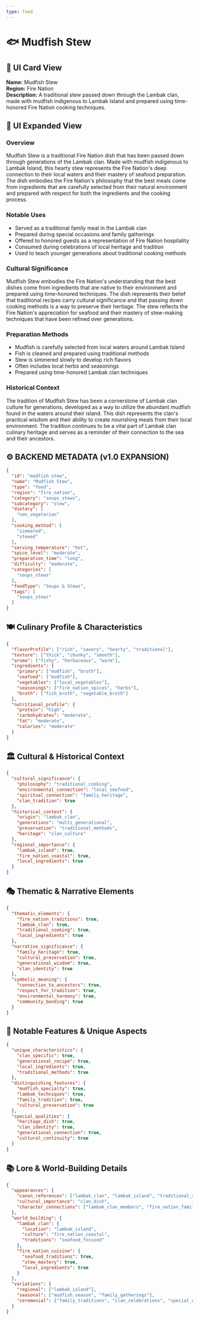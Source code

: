 ```yaml
---
type: food
---
```


# 🐟 Mudfish Stew

## 🎴 UI Card View

**Name:** Mudfish Stew  
**Region:** Fire Nation  
**Description:** A traditional stew passed down through the Lambak clan, made with mudfish indigenous to Lambak Island and prepared using time-honored Fire Nation cooking techniques.

## 📖 UI Expanded View

### Overview
Mudfish Stew is a traditional Fire Nation dish that has been passed down through generations of the Lambak clan. Made with mudfish indigenous to Lambak Island, this hearty stew represents the Fire Nation's deep connection to their local waters and their mastery of seafood preparation. The dish embodies the Fire Nation's philosophy that the best meals come from ingredients that are carefully selected from their natural environment and prepared with respect for both the ingredients and the cooking process.

### Notable Uses
- Served as a traditional family meal in the Lambak clan
- Prepared during special occasions and family gatherings
- Offered to honored guests as a representation of Fire Nation hospitality
- Consumed during celebrations of local heritage and tradition
- Used to teach younger generations about traditional cooking methods

### Cultural Significance
Mudfish Stew embodies the Fire Nation's understanding that the best dishes come from ingredients that are native to their environment and prepared using time-honored techniques. The dish represents their belief that traditional recipes carry cultural significance and that passing down cooking methods is a way to preserve their heritage. The stew reflects the Fire Nation's appreciation for seafood and their mastery of stew-making techniques that have been refined over generations.

### Preparation Methods
- Mudfish is carefully selected from local waters around Lambak Island
- Fish is cleaned and prepared using traditional methods
- Stew is simmered slowly to develop rich flavors
- Often includes local herbs and seasonings
- Prepared using time-honored Lambak clan techniques

### Historical Context
The tradition of Mudfish Stew has been a cornerstone of Lambak clan culture for generations, developed as a way to utilize the abundant mudfish found in the waters around their island. This dish represents the clan's practical wisdom and their ability to create nourishing meals from their local environment. The tradition continues to be a vital part of Lambak clan culinary heritage and serves as a reminder of their connection to the sea and their ancestors.

## ⚙️ BACKEND METADATA (v1.0 EXPANSION)

```json
{
  "id": "mudfish-stew",
  "name": "Mudfish Stew",
  "type": "food",
  "region": "fire_nation",
  "category": "soups_stews",
  "subcategory": "stew",
  "dietary": [
    "non_vegetarian"
  ],
  "cooking_method": [
    "simmered",
    "stewed"
  ],
  "serving_temperature": "hot",
  "spice_level": "moderate",
  "preparation_time": "long",
  "difficulty": "moderate",
  "categories": [
    "soups_stews"
  ],
  "foodType": "Soups & Stews",
  "tags": [
    "soups_stews"
  ]
}
```

## 🍽️ Culinary Profile & Characteristics

```json
{
  "flavorProfile": ["rich", "savory", "hearty", "traditional"],
  "texture": ["thick", "chunky", "smooth"],
  "aroma": ["fishy", "herbaceous", "warm"],
  "ingredients": {
    "primary": ["mudfish", "broth"],
    "seafood": ["mudfish"],
    "vegetables": ["local_vegetables"],
    "seasonings": ["fire_nation_spices", "herbs"],
    "broth": ["fish_broth", "vegetable_broth"]
  },
  "nutritional_profile": {
    "protein": "high",
    "carbohydrates": "moderate",
    "fat": "moderate",
    "calories": "moderate"
  }
}
```

## 🏛️ Cultural & Historical Context

```json
{
  "cultural_significance": {
    "philosophy": "traditional_cooking",
    "environmental_connection": "local_seafood",
    "spiritual_connection": "family_heritage",
    "clan_tradition": true
  },
  "historical_context": {
    "origin": "lambak_clan",
    "generations": "multi_generational",
    "preservation": "traditional_methods",
    "heritage": "clan_culture"
  },
  "regional_importance": {
    "lambak_island": true,
    "fire_nation_coastal": true,
    "local_ingredients": true
  }
}
```

## 🎭 Thematic & Narrative Elements

```json
{
  "thematic_elements": {
    "fire_nation_traditions": true,
    "lambak_clan": true,
    "traditional_cooking": true,
    "local_ingredients": true
  },
  "narrative_significance": {
    "family_heritage": true,
    "cultural_preservation": true,
    "generational_wisdom": true,
    "clan_identity": true
  },
  "symbolic_meaning": {
    "connection_to_ancestors": true,
    "respect_for_tradition": true,
    "environmental_harmony": true,
    "community_bonding": true
  }
}
```

## 🌟 Notable Features & Unique Aspects

```json
{
  "unique_characteristics": {
    "clan_specific": true,
    "generational_recipe": true,
    "local_ingredients": true,
    "traditional_methods": true
  },
  "distinguishing_features": {
    "mudfish_specialty": true,
    "lambak_techniques": true,
    "family_tradition": true,
    "cultural_preservation": true
  },
  "special_qualities": {
    "heritage_dish": true,
    "clan_identity": true,
    "generational_connection": true,
    "cultural_continuity": true
  }
}
```

## 📚 Lore & World-Building Details

```json
{
  "appearances": {
    "canon_references": ["lambak_clan", "lambak_island", "traditional_stew"],
    "cultural_importance": "clan_dish",
    "character_connections": ["lambak_clan_members", "fire_nation_families"]
  },
  "world_building": {
    "lambak_clan": {
      "location": "lambak_island",
      "culture": "fire_nation_coastal",
      "traditions": "seafood_focused"
    },
    "fire_nation_cuisine": {
      "seafood_traditions": true,
      "stew_mastery": true,
      "local_ingredients": true
    }
  },
  "variations": {
    "regional": ["lambak_island"],
    "seasonal": ["mudfish_season", "family_gatherings"],
    "ceremonial": ["family_traditions", "clan_celebrations", "special_occasions"]
  }
}
```

